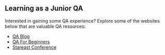 ## Learning as a Junior QA

Interested in gaining some QA experience?  Explore some of the websites below that are valuable QA resources:
* [QA Blog](https://qablog.practitest.com/)
* [QA For Beginners](https://medium.com/@101/quality-assurance-for-beginners-c0425c179dc0)
* [Stareast Conference](https://stareast.techwell.com/)
